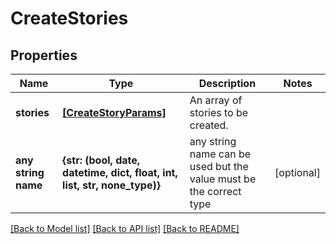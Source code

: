 # CreateStories

## Properties
Name | Type | Description | Notes
------------ | ------------- | ------------- | -------------
**stories** | [**[CreateStoryParams]**](CreateStoryParams.md) | An array of stories to be created. | 
**any string name** | **{str: (bool, date, datetime, dict, float, int, list, str, none_type)}** | any string name can be used but the value must be the correct type | [optional]

[[Back to Model list]](../README.md#documentation-for-models) [[Back to API list]](../README.md#documentation-for-api-endpoints) [[Back to README]](../README.md)


